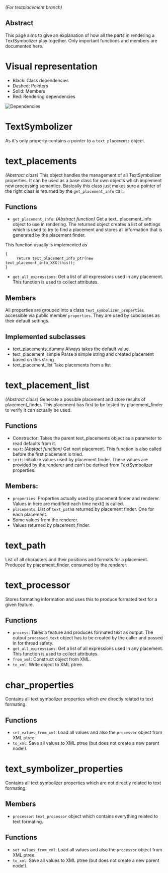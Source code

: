 _(For textplacement branch)_
## Abstract
This page aims to give an explanation of how all the parts in rendering a TextSymbolizer play together. Only important functions and members are documented here.

# Visual representation
* Black: Class dependencies
* Dashed: Pointers
* Solid: Members
* Red: Rendering dependencies

![Dependencies](https://raw.github.com/herm/mapnik/textplacement-merge/docs/textrendering.png)



# TextSymbolizer
As it's only property contains a pointer to a ```text_placements``` object.






# text_placements
_(Abstract class)_
This object handles the management of all TextSymbolizer properties. It can be used as a base class for own objects which implement new processing semantics. Basically this class just makes sure a pointer of the right class is returned by the ```get_placement_info``` call.

## Functions
* ```get_placement_info```: _(Abstract function)_ Get a text_ placement_info object to use in rendering. The returned object creates a list of settings which is used to try to find a placement and stores all information that is generated by the placement finder. 

This function usually is implemented as
```text_placement_info_ptr text_placements_XXX::get_placement_info() const
{
     return text_placement_info_ptr(new text_placement_info_XXX(this));
}
```

* ```get_all_expressions```: Get a list of all expressions used in any placement. This function is used to collect attributes.

## Members
All properties are grouped into a class ```text_symbolizer_properties``` accessible via public member ```properties```. They are used by subclasses as their default settings.

## Implemented subclasses
* text_placements_dummy Always takes the default value.
* text_placement_simple Parse a simple string and created placement based on this string.
* text_placement_list Take placements from a list





# text_placement_list
_(Abstract class)_
Generate a possible placement and store results of placement_finder. This placement has first to be tested by placement_finder to verify it can actually be used.

## Functions
* Constructor: Takes the parent text_placements object as a parameter to read defaults from it.
* ```next```: _(Abstact function)_ Get next placement. This function is also called before the first placement is tried.
* ```init```: Initialize values used by placement finder. These values are provided by the renderer and can't be derived from TextSymbolizer properties.

## Members:
* ```properties```: Properties actually used by placement finder and renderer. Values in here are modified each time next() is called.
* ```placements```: List of ```text_path```s returned by placement finder. One for each placement. 
* Some values from the renderer.
* Values returned by placement_finder.



# text_path
List of all characters and their positions and formats for a placement. Produced by placement_finder, consumed by the renderer.



# text_processor
Stores formating information and uses this to produce formated text for a given feature.

## Functions
* ```process```: Takes a feature and produces formated text as output. The output ```processed_text``` object has to be created by the caller and passed in for thread safety.
* ```get_all_expressions```: Get a list of all expressions used in any placement. This function is used to collect attributes.
* ```from_xml```:  Construct object from XML.
* ```to_xml```: Write object to XML ptree.




# char_properties
Contains all text symbolizer properties which _are_ directly related to text formating.

## Functions
* ```set_values_from_xml```: Load all values and also the ```processor``` object from XML ptree.
* ```to_xml```: Save all values to XML ptree (but does not create a new parent node!).




# text_symbolizer_properties
Contains all text symbolizer properties which are not directly related to text formating.

## Members
* ```processor```: ```text_processor``` object which contains everything related to text formating.

## Functions
* ```set_values_from_xml```: Load all values and also the ```processor``` object from XML ptree.
* ```to_xml```: Save all values to XML ptree (but does not create a new parent node!).